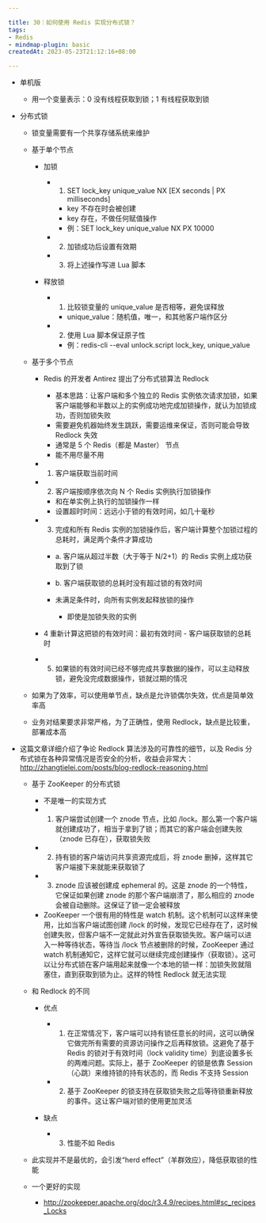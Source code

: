 ```yaml
---

title: 30｜如何使用 Redis 实现分布式锁？
tags:
- Redis
- mindmap-plugin: basic
createdAt: 2023-05-23T21:12:16+08:00

---
```


- 单机版

  - 用一个变量表示：0 没有线程获取到锁；1 有线程获取到锁

- 分布式锁

  - 锁变量需要有一个共享存储系统来维护
  - 基于单个节点

    - 加锁

      - 1. SET lock_key unique_value NX [EX seconds | PX milliseconds]

        - key 不存在时会被创建
        - key 存在，不做任何赋值操作
        - 例：SET lock_key unique_value NX PX 10000

      - 2. 加锁成功后设置有效期
      - 3. 将上述操作写进 Lua 脚本

    - 释放锁

      - 1. 比较锁变量的 unique_value 是否相等，避免误释放

        - unique_value：随机值，唯一，和其他客户端作区分

      - 2. 使用 Lua 脚本保证原子性

        - 例：redis-cli --eval unlock.script lock_key, unique_value

  - 基于多个节点

    - Redis 的开发者 Antirez 提出了分布式锁算法 Redlock

      - 基本思路：让客户端和多个独立的 Redis 实例依次请求加锁，如果客户端能够和半数以上的实例成功地完成加锁操作，就认为加锁成功，否则加锁失败
      - 需要避免机器始终发生跳跃，需要运维来保证，否则可能会导致 Redlock 失效
      - 通常是 5 个 Redis（都是 Master） 节点
      - 能不用尽量不用

    - 1. 客户端获取当前时间
    - 2. 客户端按顺序依次向 N 个 Redis 实例执行加锁操作

      - 和在单实例上执行的加锁操作一样
      - 设置超时时间：远远小于锁的有效时间，如几十毫秒

    - 3. 完成和所有 Redis 实例的加锁操作后，客户端计算整个加锁过程的总耗时，满足两个条件才算成功

      - a. 客户端从超过半数（大于等于 N/2+1）的 Redis 实例上成功获取到了锁
      - b. 客户端获取锁的总耗时没有超过锁的有效时间
      - 未满足条件时，向所有实例发起释放锁的操作

        - 即使是加锁失败的实例

    - 4 重新计算这把锁的有效时间：最初有效时间 - 客户端获取锁的总耗时
    - 5. 如果锁的有效时间已经不够完成共享数据的操作，可以主动释放锁，避免没完成数据操作，锁就过期的情况

  - 如果为了效率，可以使用单节点，缺点是允许锁偶尔失效，优点是简单效率高
  - 业务对结果要求非常严格，为了正确性，使用 Redlock，缺点是比较重，部署成本高

- 这篇文章详细介绍了争论 Redlock 算法涉及的可靠性的细节，以及 Redis 分布式锁在各种异常情况是否安全的分析，收益会非常大：http://zhangtielei.com/posts/blog-redlock-reasoning.html

  - 基于 ZooKeeper 的分布式锁

    - 不是唯一的实现方式
    - 1. 客户端尝试创建一个 znode 节点，比如 /lock。那么第一个客户端就创建成功了，相当于拿到了锁；而其它的客户端会创建失败（znode 已存在），获取锁失败
    - 2. 持有锁的客户端访问共享资源完成后，将 znode 删掉，这样其它客户端接下来就能来获取锁了
    - 3. znode 应该被创建成 ephemeral 的。这是 znode 的一个特性，它保证如果创建 znode 的那个客户端崩溃了，那么相应的 znode 会被自动删除。这保证了锁一定会被释放
    - ZooKeeper 一个很有用的特性是 watch 机制。这个机制可以这样来使用，比如当客户端试图创建 /lock 的时候，发现它已经存在了，这时候创建失败，但客户端不一定就此对外宣告获取锁失败。客户端可以进入一种等待状态，等待当 /lock 节点被删除的时候，ZooKeeper 通过 watch 机制通知它，这样它就可以继续完成创建操作（获取锁）。这可以让分布式锁在客户端用起来就像一个本地的锁一样：加锁失败就阻塞住，直到获取到锁为止。这样的特性 Redlock 就无法实现

  - 和 Redlock 的不同

    - 优点

      - 1. 在正常情况下，客户端可以持有锁任意长的时间，这可以确保它做完所有需要的资源访问操作之后再释放锁。这避免了基于 Redis 的锁对于有效时间（lock validity time）到底设置多长的两难问题。实际上，基于 ZooKeeper 的锁是依靠 Session（心跳）来维持锁的持有状态的，而 Redis 不支持 Session
      - 2. 基于 ZooKeeper 的锁支持在获取锁失败之后等待锁重新释放的事件。这让客户端对锁的使用更加灵活

    - 缺点

      - 3. 性能不如 Redis

  - 此实现并不是最优的，会引发“herd effect”（羊群效应），降低获取锁的性能
  - 一个更好的实现

    - http://zookeeper.apache.org/doc/r3.4.9/recipes.html#sc_recipes_Locks
